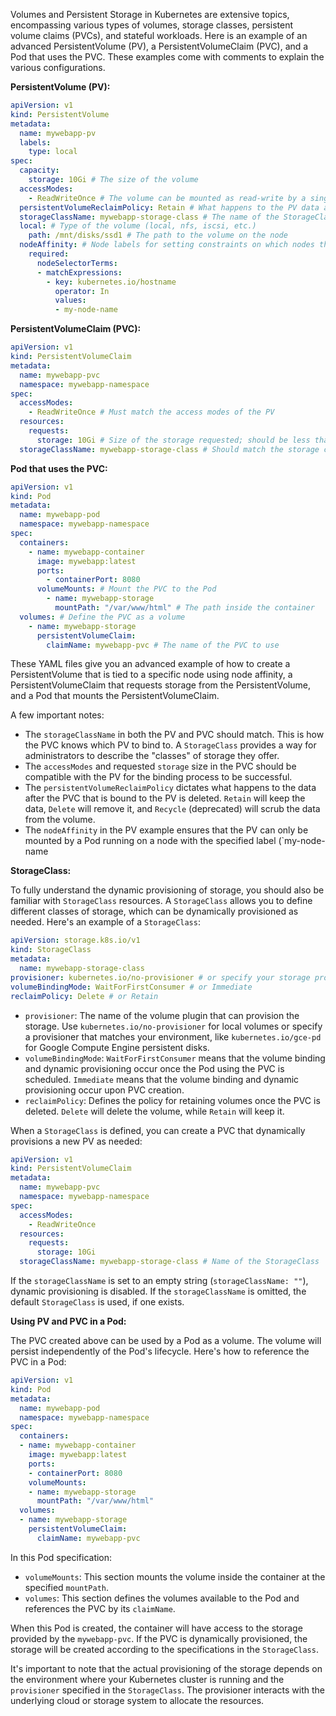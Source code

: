 Volumes and Persistent Storage in Kubernetes are extensive topics, encompassing various types of volumes, storage classes, persistent volume claims (PVCs), and stateful workloads. Here is an example of an advanced PersistentVolume (PV), a PersistentVolumeClaim (PVC), and a Pod that uses the PVC. These examples come with comments to explain the various configurations.  
   
**PersistentVolume (PV):**  
   
```yaml  
apiVersion: v1  
kind: PersistentVolume  
metadata:  
  name: mywebapp-pv  
  labels:  
    type: local  
spec:  
  capacity:  
    storage: 10Gi # The size of the volume  
  accessModes:  
    - ReadWriteOnce # The volume can be mounted as read-write by a single node  
  persistentVolumeReclaimPolicy: Retain # What happens to the PV data after the PVC is released (other options: Delete, Recycle)  
  storageClassName: mywebapp-storage-class # The name of the StorageClass associated with this PV  
  local: # Type of the volume (local, nfs, iscsi, etc.)  
    path: /mnt/disks/ssd1 # The path to the volume on the node  
  nodeAffinity: # Node labels for setting constraints on which nodes this volume can be accessed  
    required:  
      nodeSelectorTerms:  
      - matchExpressions:  
        - key: kubernetes.io/hostname  
          operator: In  
          values:  
          - my-node-name  
```  
   
**PersistentVolumeClaim (PVC):**  
   
```yaml  
apiVersion: v1  
kind: PersistentVolumeClaim  
metadata:  
  name: mywebapp-pvc  
  namespace: mywebapp-namespace  
spec:  
  accessModes:  
    - ReadWriteOnce # Must match the access modes of the PV  
  resources:  
    requests:  
      storage: 10Gi # Size of the storage requested; should be less than or equal to the PV size  
  storageClassName: mywebapp-storage-class # Should match the storage class of the PV  
```  
   
**Pod that uses the PVC:**  
   
```yaml  
apiVersion: v1  
kind: Pod  
metadata:  
  name: mywebapp-pod  
  namespace: mywebapp-namespace  
spec:  
  containers:  
    - name: mywebapp-container  
      image: mywebapp:latest  
      ports:  
        - containerPort: 8080  
      volumeMounts: # Mount the PVC to the Pod  
        - name: mywebapp-storage  
          mountPath: "/var/www/html" # The path inside the container  
  volumes: # Define the PVC as a volume  
    - name: mywebapp-storage  
      persistentVolumeClaim:  
        claimName: mywebapp-pvc # The name of the PVC to use  
```  
   
These YAML files give you an advanced example of how to create a PersistentVolume that is tied to a specific node using node affinity, a PersistentVolumeClaim that requests storage from the PersistentVolume, and a Pod that mounts the PersistentVolumeClaim.  
   
A few important notes:  
- The `storageClassName` in both the PV and PVC should match. This is how the PVC knows which PV to bind to. A `StorageClass` provides a way for administrators to describe the "classes" of storage they offer.  
- The `accessModes` and requested `storage` size in the PVC should be compatible with the PV for the binding process to be successful.  
- The `persistentVolumeReclaimPolicy` dictates what happens to the data after the PVC that is bound to the PV is deleted. `Retain` will keep the data, `Delete` will remove it, and `Recycle` (deprecated) will scrub the data from the volume.  
- The `nodeAffinity` in the PV example ensures that the PV can only be mounted by a Pod running on a node with the specified label (`my-node-name


**StorageClass:**  
   
To fully understand the dynamic provisioning of storage, you should also be familiar with `StorageClass` resources. A `StorageClass` allows you to define different classes of storage, which can be dynamically provisioned as needed. Here's an example of a `StorageClass`:  
   
```yaml  
apiVersion: storage.k8s.io/v1  
kind: StorageClass  
metadata:  
  name: mywebapp-storage-class  
provisioner: kubernetes.io/no-provisioner # or specify your storage provisioner, e.g., kubernetes.io/aws-ebs  
volumeBindingMode: WaitForFirstConsumer # or Immediate  
reclaimPolicy: Delete # or Retain  
```  
   
- `provisioner`: The name of the volume plugin that can provision the storage. Use `kubernetes.io/no-provisioner` for local volumes or specify a provisioner that matches your environment, like `kubernetes.io/gce-pd` for Google Compute Engine persistent disks.  
- `volumeBindingMode`: `WaitForFirstConsumer` means that the volume binding and dynamic provisioning occur once the Pod using the PVC is scheduled. `Immediate` means that the volume binding and dynamic provisioning occur upon PVC creation.  
- `reclaimPolicy`: Defines the policy for retaining volumes once the PVC is deleted. `Delete` will delete the volume, while `Retain` will keep it.  
   
When a `StorageClass` is defined, you can create a PVC that dynamically provisions a new PV as needed:  
   
```yaml  
apiVersion: v1  
kind: PersistentVolumeClaim  
metadata:  
  name: mywebapp-pvc  
  namespace: mywebapp-namespace  
spec:  
  accessModes:  
    - ReadWriteOnce  
  resources:  
    requests:  
      storage: 10Gi  
  storageClassName: mywebapp-storage-class # Name of the StorageClass  
```  
   
If the `storageClassName` is set to an empty string (`storageClassName: ""`), dynamic provisioning is disabled. If the `storageClassName` is omitted, the default `StorageClass` is used, if one exists.  
   
**Using PV and PVC in a Pod:**  
   
The PVC created above can be used by a Pod as a volume. The volume will persist independently of the Pod's lifecycle. Here's how to reference the PVC in a Pod:  
   
```yaml  
apiVersion: v1  
kind: Pod  
metadata:  
  name: mywebapp-pod  
  namespace: mywebapp-namespace  
spec:  
  containers:  
  - name: mywebapp-container  
    image: mywebapp:latest  
    ports:  
    - containerPort: 8080  
    volumeMounts:  
    - name: mywebapp-storage  
      mountPath: "/var/www/html"  
  volumes:  
  - name: mywebapp-storage  
    persistentVolumeClaim:  
      claimName: mywebapp-pvc  
```  
   
In this Pod specification:  
- `volumeMounts`: This section mounts the volume inside the container at the specified `mountPath`.  
- `volumes`: This section defines the volumes available to the Pod and references the PVC by its `claimName`.  
   
When this Pod is created, the container will have access to the storage provided by the `mywebapp-pvc`. If the PVC is dynamically provisioned, the storage will be created according to the specifications in the `StorageClass`.  
   
It's important to note that the actual provisioning of the storage depends on the environment where your Kubernetes cluster is running and the `provisioner` specified in the `StorageClass`. The provisioner interacts with the underlying cloud or storage system to allocate the resources.